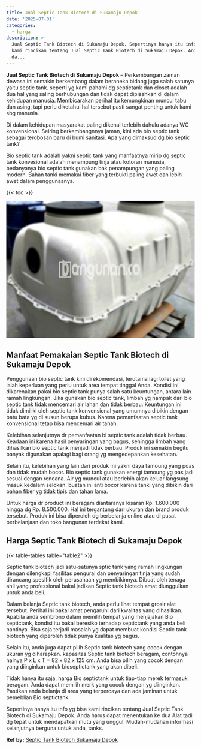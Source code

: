 ```yaml
---
title: Jual Septic Tank Biotech di Sukamaju Depok
date: '2025-07-01'
categories:
  - harga
description: >-
  Jual Septic Tank Biotech di Sukamaju Depok. Sepertinya hanya itu info yg bisa
  kami rincikan tentang Jual Septic Tank Biotech di Sukamaju Depok. Anda harus
  da...
---
```


**Jual Septic Tank Biotech di Sukamaju Depok** – Perkembangan zaman dewasa ini semakin berkembang dalam beraneka bidang juga salah satunya yaitu septic tank. seperti yg kami pahami dg septictank dan closet adalah dua hal yang saling berhubungan dan tidak dapat dipisahkan di dalam kehidupan manusia. Membicarakan perihal itu kemungkinan muncul tabu dan asing, tapi perlu diketahui hal tersebut pasti sangat penting untuk kami sbg manusia.

Di dalam kehidupan masyarakat paling dikenal terlebih dahulu adanya WC konvensional. Seiring berkembangnnya jaman, kini ada bio septic tank sebagai terobosan baru di bumi sanitasi. Apa yang dimaksud dg bio septic tank?

Bio septic tank adalah yakni septic tank yang manfaatnya mirip dg septic tank konvesional adalah menampung tinja atau kotoran manusia, bedanyanya bio septic tank gunakan bak penampungan yang paling modern. Bahan tanki memakai fiber yang terbukti paling awet dan lebih awet dalam penggunaanya.

{{< toc >}}

![Jual Septic Tank Biotech di Sukamaju Depok](/images/jual-bio-septictank-37.png)

## Manfaat Pemakaian Septic Tank Biotech di Sukamaju Depok

Penggunaan bio septic tank kini direkomendasi, terutama lagi toilet yang ialah keperluan yang perlu untuk area tempat tinggal Anda. Kondisi ini dikarenakan pakai bio septic tank punya salah satu keuntungan, antara lain ramah lingkungan. Jika gunakan bio septic tank, limbah yg nampak dari bio septic tank tidak mencemari air lahan dan tidak berbau. Keuntungan ini tidak dimiliki oleh septic tank konvensional yang umumnya dibikin dengan batu bata yg di susun berupa kubus. Karena pemanfaatan septic tank konvensional tetap bisa mencemari air tanah.

Kelebihan selanjutnya dr pemanfaatan bi septic tank adalah tidak berbau. Keadaan ini karena hasil penyaringan yang bagus, sehingga limbah yang dihasilkan bio septic tank menjadi tidak berbau. Produk ini semakin begitu banyak digunakan apalagi bagi orang yg mengedepankan kesehatan.

Selain itu, kelebihan yang lain dari produk ini yakni daya tamoung yang poas dan tidak mudah bocor. Bio septic tank gunakan energi tamoung yg pas jadi sesuai dengan rencana. Air yg muncul atau berlebih akan keluar langsung masuk kedalam selokan. buatan ini anti bocor karena tanki yang dibikin dari bahan fiber yg tidak tipis dan tahan lama.

Untuk harga dr product ini beragam diantaranya kisaran Rp. 1.600.000 hingga dg Rp. 8.500.000. Hal ini tergantung dari ukuran dan brand produk tersebut. Produk ini bisa diperoleh dg berbelanja online atau di pusat perbelanjaan dan toko bangunan terdekat kami.

## Harga Septic Tank Biotech di Sukamaju Depok

{{< table-tables table="table2" >}}

Septic tank biotech jadi satu-satunya sptic tank yang ramah lingkungan dengan dilengkapi fasilitas pengurai dan penyaringan tinja yang sudah dirancang spesifik oleh perusahaan yg membikinnya. Dibuat oleh tenaga ahli yang professional bakal jadikan Septic tank biotech amat diunggulkan untuk anda beli.

Dalam belanja Septic tank biotech, anda perlu lihat tempat grosir alat tersebut. Perihal ini bakal amat pengaruhi dari kwalitas yang dihasilkan. Apabila anda sembrono dalam memilih tempat yang menjajakan Bio septictank, kondisi itu bakal beresiko terhadap septictank yang anda beli nantinya. Bisa saja terjadi masalah yg dapat membuat kondisi Septic tank biotech yang diperoleh tidak punya kualitas yg bagus.

Selain itu, anda juga dapat pilih Septic tank biotech yang cocok dengan ukuran yg diharapkan. kapasitas Septic tank biotech beragam, contohnya halnya P x L x T = 82 x 82 x 125 cm. Anda bisa pilih yang cocok dengan yang diinginkan untuk bioseptictank yang akan dibeli.

Tidak hanya itu saja, harga Bio septictank untuk tiap-tiap merek termasuk beragam. Anda dapat memilih merk yang cocok dengan yg diinginkan. Pastikan anda belanja di area yang terpercaya dan ada jaminan untuk pemeblian Bio septictank.

Sepertinya hanya itu info yg bisa kami rincikan tentang Jual Septic Tank Biotech di Sukamaju Depok. Anda harus dapat menentukan ke dua Alat tadi dg tepat untuk mendapatkan mutu yang unggul. Mudah-mudahan informasi selanjutnya berguna untuk anda, tanks.

**Ref by:** [Septic Tank Biotech Sukamaju Depok](https://id.wikipedia.org/wiki/Septic)

